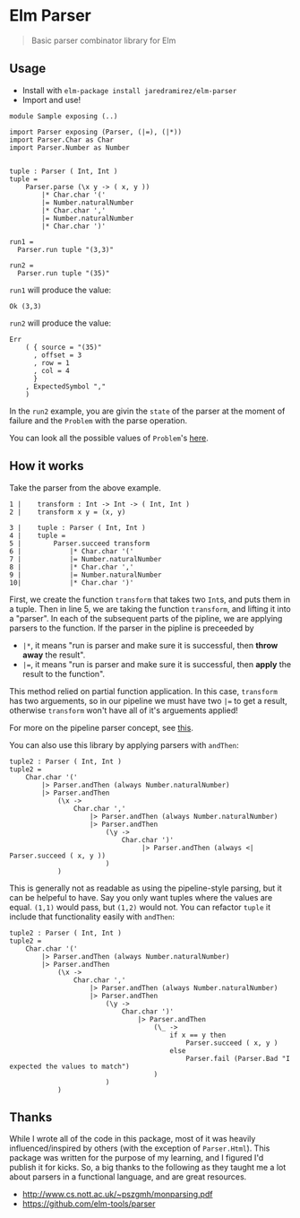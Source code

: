 # Elm Parser

> Basic parser combinator library for Elm

## Usage

* Install with `elm-package install jaredramirez/elm-parser`
* Import and use!

```
module Sample exposing (..)

import Parser exposing (Parser, (|=), (|*))
import Parser.Char as Char
import Parser.Number as Number


tuple : Parser ( Int, Int )
tuple =
    Parser.parse (\x y -> ( x, y ))
        |* Char.char '('
        |= Number.naturalNumber
        |* Char.char ','
        |= Number.naturalNumber
        |* Char.char ')'

run1 =
  Parser.run tuple "(3,3)"

run2 =
  Parser.run tuple "(35)"
```

`run1` will produce the value:

```
Ok (3,3)
```

`run2` will produce the value:

```
Err
    ( { source = "(35)"
      , offset = 3
      , row = 1
      , col = 4
      }
    , ExpectedSymbol ","
    )
```

In the `run2` example, you are givin the `state` of the parser at the moment of failure and the `Problem` with the parse operation.

You can look all the possible values of `Problem`'s [here](https://github.com/jaredramirez/elm-parser/blob/master/src/Parser.elm#L56).

## How it works

Take the parser from the above example.

```
1 |    transform : Int -> Int -> ( Int, Int )
2 |    transform x y = (x, y)

3 |    tuple : Parser ( Int, Int )
4 |    tuple =
5 |        Parser.succeed transform
6 |            |* Char.char '('
7 |            |= Number.naturalNumber
8 |            |* Char.char ','
9 |            |= Number.naturalNumber
10|            |* Char.char ')'
```

First, we create the function `transform` that takes two `Int`s, and puts them in a tuple. Then in line 5, we are taking the function `transform`, and lifting it into a "parser".
In each of the subsequent parts of the pipline, we are applying parsers to the function.
If the parser in the pipline is preceeded by

* `|*`, it means "run is parser and make sure it is successful, then **throw away** the result".
* `|=`, it means "run is parser and make sure it is successful, then **apply** the result to the function".

This method relied on partial function application. In this case, `transform` has two arguements, so in our pipeline we must have two `|=` to get a result, otherwise `transform` won't have all of it's arguements applied!

For more on the pipeline parser concept, see [this](https://github.com/elm-tools/parser#parser-pipelines).

You can also use this library by applying parsers with `andThen`:

```
tuple2 : Parser ( Int, Int )
tuple2 =
    Char.char '('
        |> Parser.andThen (always Number.naturalNumber)
        |> Parser.andThen
            (\x ->
                Char.char ','
                    |> Parser.andThen (always Number.naturalNumber)
                    |> Parser.andThen
                        (\y ->
                            Char.char ')'
                                 |> Parser.andThen (always <| Parser.succeed ( x, y ))
                        )
            )
```

This is generally not as readable as using the pipeline-style parsing, but it can be helpeful to have. Say you only want tuples where the values are equal. `(1,1)` would pass, but `(1,2)` would not.
You can refactor `tuple` it include that functionality easily with `andThen`:

```
tuple2 : Parser ( Int, Int )
tuple2 =
    Char.char '('
        |> Parser.andThen (always Number.naturalNumber)
        |> Parser.andThen
            (\x ->
                Char.char ','
                    |> Parser.andThen (always Number.naturalNumber)
                    |> Parser.andThen
                        (\y ->
                            Char.char ')'
                                |> Parser.andThen
                                    (\_ ->
                                        if x == y then
                                            Parser.succeed ( x, y )
                                        else
                                            Parser.fail (Parser.Bad "I expected the values to match")
                                    )
                        )
            )
```

## Thanks

While I wrote all of the code in this package, most of it was heavily influenced/inspired by others (with the exception of `Parser.Html`). This package was written for the purpose of my learning, and I figured I'd publish it for kicks. So, a big thanks to the following as they taught me a lot about parsers in a functional language, and are great resources.

* http://www.cs.nott.ac.uk/~pszgmh/monparsing.pdf
* https://github.com/elm-tools/parser
